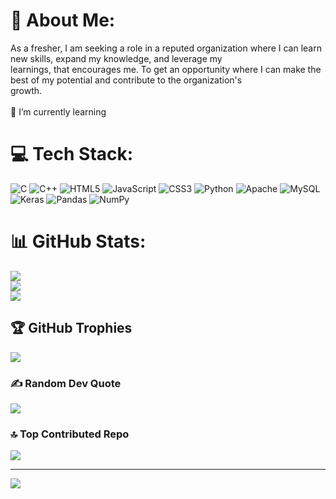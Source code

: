 
# 💫 About Me:
 As a fresher, I am seeking a role in a reputed organization where I can learn new skills, expand my knowledge, and leverage my<br> learnings, that encourages me. To get an opportunity where I can make the best of my potential and contribute to the organization's<br> growth.<br><br>🌱 I’m currently learning<br>


# 💻 Tech Stack:
![C](https://img.shields.io/badge/c-%2300599C.svg?style=for-the-badge&logo=c&logoColor=white) ![C++](https://img.shields.io/badge/c++-%2300599C.svg?style=for-the-badge&logo=c%2B%2B&logoColor=white) ![HTML5](https://img.shields.io/badge/html5-%23E34F26.svg?style=for-the-badge&logo=html5&logoColor=white) ![JavaScript](https://img.shields.io/badge/javascript-%23323330.svg?style=for-the-badge&logo=javascript&logoColor=%23F7DF1E) ![CSS3](https://img.shields.io/badge/css3-%231572B6.svg?style=for-the-badge&logo=css3&logoColor=white) ![Python](https://img.shields.io/badge/python-3670A0?style=for-the-badge&logo=python&logoColor=ffdd54) ![Apache](https://img.shields.io/badge/apache-%23D42029.svg?style=for-the-badge&logo=apache&logoColor=white) ![MySQL](https://img.shields.io/badge/mysql-4479A1.svg?style=for-the-badge&logo=mysql&logoColor=white) ![Keras](https://img.shields.io/badge/Keras-%23D00000.svg?style=for-the-badge&logo=Keras&logoColor=white) ![Pandas](https://img.shields.io/badge/pandas-%23150458.svg?style=for-the-badge&logo=pandas&logoColor=white) ![NumPy](https://img.shields.io/badge/numpy-%23013243.svg?style=for-the-badge&logo=numpy&logoColor=white)
# 📊 GitHub Stats:
![](https://github-readme-stats.vercel.app/api?username=Mohan-Sai-Yeswanth&theme=dark&hide_border=false&include_all_commits=false&count_private=false)<br/>
![](https://github-readme-streak-stats.herokuapp.com/?user=Mohan-Sai-Yeswanth&theme=dark&hide_border=false)<br/>
![](https://github-readme-stats.vercel.app/api/top-langs/?username=Mohan-Sai-Yeswanth&theme=dark&hide_border=false&include_all_commits=false&count_private=false&layout=compact)

## 🏆 GitHub Trophies
![](https://github-profile-trophy.vercel.app/?username=Mohan-Sai-Yeswanth&theme=radical&no-frame=false&no-bg=true&margin-w=4)

### ✍️ Random Dev Quote
![](https://quotes-github-readme.vercel.app/api?type=horizontal&theme=radical)

### 🔝 Top Contributed Repo
![](https://github-contributor-stats.vercel.app/api?username=Mohan-Sai-Yeswanth&limit=5&theme=dark&combine_all_yearly_contributions=true)

---
[![](https://visitcount.itsvg.in/api?id=Mohan-Sai-Yeswanth&icon=0&color=0)](https://visitcount.itsvg.in)

<!-- Proudly created with GPRM ( https://gprm.itsvg.in ) -->
